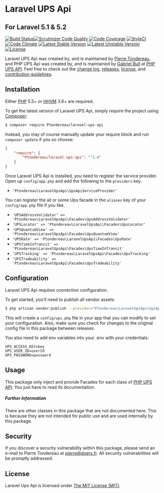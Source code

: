 Laravel UPS Api
=================

## For Laravel 5.1 & 5.2

[![Build Status](https://travis-ci.org/ptondereau/Laravel-UPS-Api.svg?branch=master)](https://travis-ci.org/ptondereau/Laravel-UPS-Api)[![Scrutinizer Code Quality](https://scrutinizer-ci.com/g/Ptondereau/Laravel-UPS-Api/badges/quality-score.png?b=master)](https://scrutinizer-ci.com/g/Ptondereau/Laravel-UPS-Api/?branch=master)
[![Code Coverage](https://scrutinizer-ci.com/g/Ptondereau/Laravel-UPS-Api/badges/coverage.png?b=master)](https://scrutinizer-ci.com/g/Ptondereau/Laravel-UPS-Api/?branch=master)
[![StyleCI](https://styleci.io/repos/54156171/shield)](https://styleci.io/repos/54156171)
[![Code Climate](https://codeclimate.com/github/Ptondereau/Laravel-UPS-Api/badges/gpa.svg)](https://codeclimate.com/github/Ptondereau/Laravel-UPS-Api)
[![Latest Stable Version](https://poser.pugx.org/Ptondereau/laravel-ups-api/v/stable)](https://packagist.org/packages/Ptondereau/laravel-ups-api)
[![Latest Unstable Version](https://poser.pugx.org/Ptondereau/laravel-ups-api/v/unstable)](https://packagist.org/packages/Ptondereau/laravel-ups-api)
[![License](https://poser.pugx.org/Ptondereau/laravel-ups-api/license)](https://packagist.org/packages/Ptondereau/laravel-ups-api)

Laravel UPS Api was created by, and is maintained by [Pierre Tondereau](https://github.com/Ptondereau), and PHP UPS Api was created by, and is maintained by [Gabriel Bull](https://github.com/gabrielbull) at [PHP UPS API](https://github.com/gabrielbull/php-ups-api). Feel free to check out the [change log](CHANGELOG.md), [releases](https://github.com/Ptondereau/Laravel-UPS-Api/releases), [license](LICENSE), and [contribution guidelines](CONTRIBUTING.md).

## Installation

Either [PHP](https://php.net) 5.5+ or [HHVM](http://hhvm.com) 3.6+ are required.

To get the latest version of Laravel UPS Api, simply require the project using [Composer](https://getcomposer.org):

```bash
$ composer require Ptondereau/laravel-ups-api
```

Instead, you may of course manually update your require block and run `composer update` if you so choose:

```json
{
    "require": {
        "Ptondereau/laravel-ups-api": "^1.0"
    }
}
```

Once Laravel UPS Api is installed, you need to register the service provider. Open up `config/app.php` and add the following to the `providers` key.

* `'Ptondereau\LaravelUpsApi\UpsApiServiceProvider'`

You can register the all or some Ups facade in the `aliases` key of your `config/app.php` file if you like.

* `'UPSAddressValidator' => 'Ptondereau\LaravelUpsApi\Facades\UpsAddressValidator'`
* `'UPSLocator' => 'Ptondereau\LaravelUpsApi\Facades\UpsLocator'`
* `'UPSQuantumView' => 'Ptondereau\LaravelUpsApi\Facades\UpsQuantumView'`
* `'UPSRate' => 'Ptondereau\LaravelUpsApi\Facades\UpsRate'`
* `'UPSTimeInTransit' => 'Ptondereau\LaravelUpsApi\Facades\UpsTimeInTransit'`
* `'UPSTracking' => 'Ptondereau\LaravelUpsApi\Facades\UpsTracking'`
* `'UPSTradeability' => 'Ptondereau\LaravelUpsApi\Facades\UpsTradeability'`


## Configuration

Laravel UPS Api requires connection configuration.

To get started, you'll need to publish all vendor assets:

```bash
$ php artisan vendor:publish --provider="Ptondereau\LaravelUpsApi\UpsApiServiceProvider"
```

This will create a `config/ups.php` file in your app that you can modify to set your configuration. Also, make sure you check for changes to the original config file in this package between releases.

You also need to add env variables into your .env with your credentials:

```text
UPS_ACCESS_KEY=key
UPS_USER_ID=userId
UPS_PASSWORD=password
```

## Usage

This package only inject and provide Facades for each class of [PHP UPS API](https://github.com/gabrielbull/php-ups-api).
You just have to read its documentation.


##### Further Information

There are other classes in this package that are not documented here. This is because they are not intended for public use and are used internally by this package.


## Security

If you discover a security vulnerability within this package, please send an e-mail to Pierre Tondereau at pierre@doers.fr. All security vulnerabilities will be promptly addressed.


## License

Laravel Ups Api is licensed under [The MIT License (MIT)](LICENSE).
